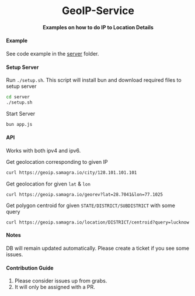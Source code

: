 <h1 align="center">GeoIP-Service</h1>
<h4 align="center">Examples on how to do IP to Location Details </h4>

#### Example
See code example in the [server](./server/app.js) folder.

#### Setup Server

Run `./setup.sh`. This script will install bun and download required files to setup server
```sh
cd server
./setup.sh
```

Start Server
```sh
bun app.js
```

#### API
Works with both ipv4 and ipv6.

Get geolocation corresponding to given IP
```sh
curl https://geoip.samagra.io/city/128.101.101.101
```

Get geolocation for given `lat` & `lon`
```shell
curl https://geoip.samagra.io/georev?lat=28.7041&lon=77.1025
```

Get polygon centroid for given `STATE/DISTRICT/SUBDISTRICT` with some query
```shell
curl https://geoip.samagra.io/location/DISTRICT/centroid?query=lucknow
```

#### Notes

DB will remain updated automatically. Please create a ticket if you see some issues.


#### Contribution Guide
1. Please consider issues up from grabs.
2. It will only be assigned with a PR.